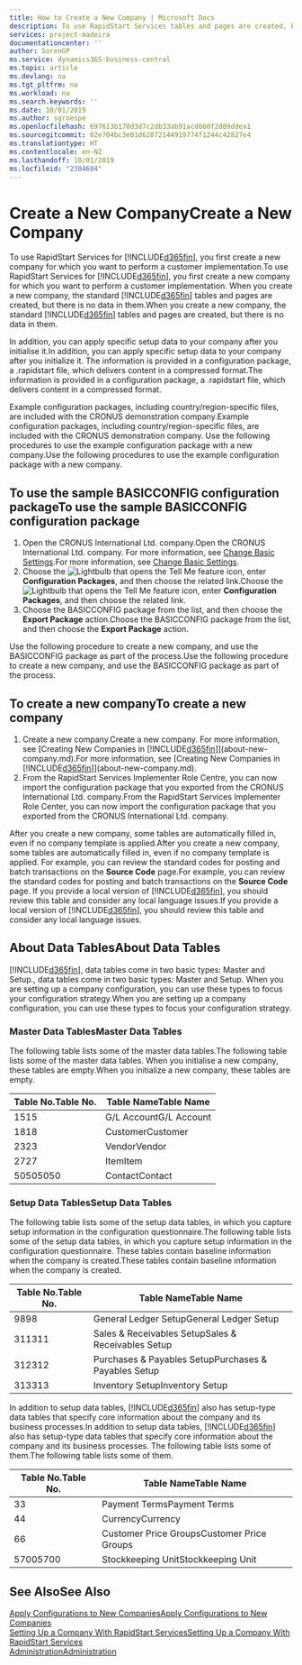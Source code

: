 ```yaml
---
title: How to Create a New Company | Microsoft Docs
description: To use RapidStart Services tables and pages are created, but there is no data in them.
services: project-madeira
documentationcenter: ''
author: SorenGP
ms.service: dynamics365-business-central
ms.topic: article
ms.devlang: na
ms.tgt_pltfrm: na
ms.workload: na
ms.search.keywords: ''
ms.date: 10/01/2019
ms.author: sgroespe
ms.openlocfilehash: 697613b170d3d7c2db33ab91acd660f2d09ddea1
ms.sourcegitcommit: 02e704bc3e01d62072144919774f1244c42827e4
ms.translationtype: HT
ms.contentlocale: en-NZ
ms.lasthandoff: 10/01/2019
ms.locfileid: "2304604"
---
```

# <a name="create-a-new-company"></a><span data-ttu-id="fe49f-103">Create a New Company</span><span class="sxs-lookup"><span data-stu-id="fe49f-103">Create a New Company</span></span>
<span data-ttu-id="fe49f-104">To use RapidStart Services for [!INCLUDE[d365fin](includes/d365fin_md.md)], you first create a new company for which you want to perform a customer implementation.</span><span class="sxs-lookup"><span data-stu-id="fe49f-104">To use RapidStart Services for [!INCLUDE[d365fin](includes/d365fin_md.md)], you first create a new company for which you want to perform a customer implementation.</span></span> <span data-ttu-id="fe49f-105">When you create a new company, the standard [!INCLUDE[d365fin](includes/d365fin_md.md)] tables and pages are created, but there is no data in them.</span><span class="sxs-lookup"><span data-stu-id="fe49f-105">When you create a new company, the standard [!INCLUDE[d365fin](includes/d365fin_md.md)] tables and pages are created, but there is no data in them.</span></span>

<span data-ttu-id="fe49f-106">In addition, you can apply specific setup data to your company after you initialise it.</span><span class="sxs-lookup"><span data-stu-id="fe49f-106">In addition, you can apply specific setup data to your company after you initialize it.</span></span> <span data-ttu-id="fe49f-107">The information is provided in a configuration package, a .rapidstart file, which delivers content in a compressed format.</span><span class="sxs-lookup"><span data-stu-id="fe49f-107">The information is provided in a configuration package, a .rapidstart file, which delivers content in a compressed format.</span></span>  

<span data-ttu-id="fe49f-108">Example configuration packages, including country/region-specific files, are included with the CRONUS demonstration company.</span><span class="sxs-lookup"><span data-stu-id="fe49f-108">Example configuration packages, including country/region-specific files, are included with the CRONUS demonstration company.</span></span> <span data-ttu-id="fe49f-109">Use the following procedures to use the example configuration package with a new company.</span><span class="sxs-lookup"><span data-stu-id="fe49f-109">Use the following procedures to use the example configuration package with a new company.</span></span>  

## <a name="to-use-the-sample-basicconfig-configuration-package"></a><span data-ttu-id="fe49f-110">To use the sample BASICCONFIG configuration package</span><span class="sxs-lookup"><span data-stu-id="fe49f-110">To use the sample BASICCONFIG configuration package</span></span>  
1. <span data-ttu-id="fe49f-111">Open the CRONUS International Ltd. company.</span><span class="sxs-lookup"><span data-stu-id="fe49f-111">Open the CRONUS International Ltd. company.</span></span> <span data-ttu-id="fe49f-112">For more information, see [Change Basic Settings](ui-change-basic-settings.md).</span><span class="sxs-lookup"><span data-stu-id="fe49f-112">For more information, see [Change Basic Settings](ui-change-basic-settings.md).</span></span>
2. <span data-ttu-id="fe49f-113">Choose the ![Lightbulb that opens the Tell Me feature](media/ui-search/search_small.png "Tell me what you want to do") icon, enter **Configuration Packages**, and then choose the related link.</span><span class="sxs-lookup"><span data-stu-id="fe49f-113">Choose the ![Lightbulb that opens the Tell Me feature](media/ui-search/search_small.png "Tell me what you want to do") icon, enter **Configuration Packages**, and then choose the related link.</span></span>  
3. <span data-ttu-id="fe49f-114">Choose the BASICCONFIG package from the list, and then choose the **Export Package** action.</span><span class="sxs-lookup"><span data-stu-id="fe49f-114">Choose the BASICCONFIG package from the list, and then choose the **Export Package** action.</span></span>  

<span data-ttu-id="fe49f-115">Use the following procedure to create a new company, and use the BASICCONFIG package as part of the process.</span><span class="sxs-lookup"><span data-stu-id="fe49f-115">Use the following procedure to create a new company, and use the BASICCONFIG package as part of the process.</span></span>  

## <a name="to-create-a-new-company"></a><span data-ttu-id="fe49f-116">To create a new company</span><span class="sxs-lookup"><span data-stu-id="fe49f-116">To create a new company</span></span>  
1. <span data-ttu-id="fe49f-117">Create a new company.</span><span class="sxs-lookup"><span data-stu-id="fe49f-117">Create a new company.</span></span> <span data-ttu-id="fe49f-118">For more information, see [Creating New Companies in [!INCLUDE[d365fin](includes/d365fin_md.md)]](about-new-company.md).</span><span class="sxs-lookup"><span data-stu-id="fe49f-118">For more information, see [Creating New Companies in [!INCLUDE[d365fin](includes/d365fin_md.md)]](about-new-company.md).</span></span>
2. <span data-ttu-id="fe49f-119">From the RapidStart Services Implementer Role Centre, you can now import the configuration package that you exported from the CRONUS International Ltd. company.</span><span class="sxs-lookup"><span data-stu-id="fe49f-119">From the RapidStart Services Implementer Role Center, you can now import the configuration package that you exported from the CRONUS International Ltd. company.</span></span>

<span data-ttu-id="fe49f-120">After you create a new company, some tables are automatically filled in, even if no company template is applied.</span><span class="sxs-lookup"><span data-stu-id="fe49f-120">After you create a new company, some tables are automatically filled in, even if no company template is applied.</span></span> <span data-ttu-id="fe49f-121">For example, you can review the standard codes for posting and batch transactions on the **Source Code** page.</span><span class="sxs-lookup"><span data-stu-id="fe49f-121">For example, you can review the standard codes for posting and batch transactions on the **Source Code** page.</span></span> <span data-ttu-id="fe49f-122">If you provide a local version of [!INCLUDE[d365fin](includes/d365fin_md.md)], you should review this table and consider any local language issues.</span><span class="sxs-lookup"><span data-stu-id="fe49f-122">If you provide a local version of [!INCLUDE[d365fin](includes/d365fin_md.md)], you should review this table and consider any local language issues.</span></span>

## <a name="about-data-tables"></a><span data-ttu-id="fe49f-123">About Data Tables</span><span class="sxs-lookup"><span data-stu-id="fe49f-123">About Data Tables</span></span>
[!INCLUDE[d365fin](includes/d365fin_md.md)]<span data-ttu-id="fe49f-124">, data tables come in two basic types: Master and Setup.</span><span class="sxs-lookup"><span data-stu-id="fe49f-124">, data tables come in two basic types: Master and Setup.</span></span> <span data-ttu-id="fe49f-125">When you are setting up a company configuration, you can use these types to focus your configuration strategy.</span><span class="sxs-lookup"><span data-stu-id="fe49f-125">When you are setting up a company configuration, you can use these types to focus your configuration strategy.</span></span>  

### <a name="master-data-tables"></a><span data-ttu-id="fe49f-126">Master Data Tables</span><span class="sxs-lookup"><span data-stu-id="fe49f-126">Master Data Tables</span></span>  
<span data-ttu-id="fe49f-127">The following table lists some of the master data tables.</span><span class="sxs-lookup"><span data-stu-id="fe49f-127">The following table lists some of the master data tables.</span></span> <span data-ttu-id="fe49f-128">When you initialise a new company, these tables are empty.</span><span class="sxs-lookup"><span data-stu-id="fe49f-128">When you initialize a new company, these tables are empty.</span></span>  

|<span data-ttu-id="fe49f-129">Table No.</span><span class="sxs-lookup"><span data-stu-id="fe49f-129">Table No.</span></span>|<span data-ttu-id="fe49f-130">Table Name</span><span class="sxs-lookup"><span data-stu-id="fe49f-130">Table Name</span></span>|  
|-------------------|--------------------|  
|<span data-ttu-id="fe49f-131">15</span><span class="sxs-lookup"><span data-stu-id="fe49f-131">15</span></span>|<span data-ttu-id="fe49f-132">G/L Account</span><span class="sxs-lookup"><span data-stu-id="fe49f-132">G/L Account</span></span>|  
|<span data-ttu-id="fe49f-133">18</span><span class="sxs-lookup"><span data-stu-id="fe49f-133">18</span></span>|<span data-ttu-id="fe49f-134">Customer</span><span class="sxs-lookup"><span data-stu-id="fe49f-134">Customer</span></span>|  
|<span data-ttu-id="fe49f-135">23</span><span class="sxs-lookup"><span data-stu-id="fe49f-135">23</span></span>|<span data-ttu-id="fe49f-136">Vendor</span><span class="sxs-lookup"><span data-stu-id="fe49f-136">Vendor</span></span>|  
|<span data-ttu-id="fe49f-137">27</span><span class="sxs-lookup"><span data-stu-id="fe49f-137">27</span></span>|<span data-ttu-id="fe49f-138">Item</span><span class="sxs-lookup"><span data-stu-id="fe49f-138">Item</span></span>|  
|<span data-ttu-id="fe49f-139">5050</span><span class="sxs-lookup"><span data-stu-id="fe49f-139">5050</span></span>|<span data-ttu-id="fe49f-140">Contact</span><span class="sxs-lookup"><span data-stu-id="fe49f-140">Contact</span></span>|  

### <a name="setup-data-tables"></a><span data-ttu-id="fe49f-141">Setup Data Tables</span><span class="sxs-lookup"><span data-stu-id="fe49f-141">Setup Data Tables</span></span>  
<span data-ttu-id="fe49f-142">The following table lists some of the setup data tables, in which you capture setup information in the configuration questionnaire.</span><span class="sxs-lookup"><span data-stu-id="fe49f-142">The following table lists some of the setup data tables, in which you capture setup information in the configuration questionnaire.</span></span> <span data-ttu-id="fe49f-143">These tables contain baseline information when the company is created.</span><span class="sxs-lookup"><span data-stu-id="fe49f-143">These tables contain baseline information when the company is created.</span></span>  

|<span data-ttu-id="fe49f-144">Table No.</span><span class="sxs-lookup"><span data-stu-id="fe49f-144">Table No.</span></span>|<span data-ttu-id="fe49f-145">Table Name</span><span class="sxs-lookup"><span data-stu-id="fe49f-145">Table Name</span></span>|  
|-------------------|--------------------|  
|<span data-ttu-id="fe49f-146">98</span><span class="sxs-lookup"><span data-stu-id="fe49f-146">98</span></span>|<span data-ttu-id="fe49f-147">General Ledger Setup</span><span class="sxs-lookup"><span data-stu-id="fe49f-147">General Ledger Setup</span></span>|  
|<span data-ttu-id="fe49f-148">311</span><span class="sxs-lookup"><span data-stu-id="fe49f-148">311</span></span>|<span data-ttu-id="fe49f-149">Sales & Receivables Setup</span><span class="sxs-lookup"><span data-stu-id="fe49f-149">Sales & Receivables Setup</span></span>|  
|<span data-ttu-id="fe49f-150">312</span><span class="sxs-lookup"><span data-stu-id="fe49f-150">312</span></span>|<span data-ttu-id="fe49f-151">Purchases & Payables Setup</span><span class="sxs-lookup"><span data-stu-id="fe49f-151">Purchases & Payables Setup</span></span>|  
|<span data-ttu-id="fe49f-152">313</span><span class="sxs-lookup"><span data-stu-id="fe49f-152">313</span></span>|<span data-ttu-id="fe49f-153">Inventory Setup</span><span class="sxs-lookup"><span data-stu-id="fe49f-153">Inventory Setup</span></span>|  

<span data-ttu-id="fe49f-154">In addition to setup data tables, [!INCLUDE[d365fin](includes/d365fin_md.md)] also has setup-type data tables that specify core information about the company and its business processes.</span><span class="sxs-lookup"><span data-stu-id="fe49f-154">In addition to setup data tables, [!INCLUDE[d365fin](includes/d365fin_md.md)] also has setup-type data tables that specify core information about the company and its business processes.</span></span> <span data-ttu-id="fe49f-155">The following table lists some of them.</span><span class="sxs-lookup"><span data-stu-id="fe49f-155">The following table lists some of them.</span></span>  

|<span data-ttu-id="fe49f-156">Table No.</span><span class="sxs-lookup"><span data-stu-id="fe49f-156">Table No.</span></span>|<span data-ttu-id="fe49f-157">Table Name</span><span class="sxs-lookup"><span data-stu-id="fe49f-157">Table Name</span></span>|  
|-------------------|--------------------|  
|<span data-ttu-id="fe49f-158">3</span><span class="sxs-lookup"><span data-stu-id="fe49f-158">3</span></span>|<span data-ttu-id="fe49f-159">Payment Terms</span><span class="sxs-lookup"><span data-stu-id="fe49f-159">Payment Terms</span></span>|  
|<span data-ttu-id="fe49f-160">4</span><span class="sxs-lookup"><span data-stu-id="fe49f-160">4</span></span>|<span data-ttu-id="fe49f-161">Currency</span><span class="sxs-lookup"><span data-stu-id="fe49f-161">Currency</span></span>|  
|<span data-ttu-id="fe49f-162">6</span><span class="sxs-lookup"><span data-stu-id="fe49f-162">6</span></span>|<span data-ttu-id="fe49f-163">Customer Price Groups</span><span class="sxs-lookup"><span data-stu-id="fe49f-163">Customer Price Groups</span></span>|  
|<span data-ttu-id="fe49f-164">5700</span><span class="sxs-lookup"><span data-stu-id="fe49f-164">5700</span></span>|<span data-ttu-id="fe49f-165">Stockkeeping Unit</span><span class="sxs-lookup"><span data-stu-id="fe49f-165">Stockkeeping Unit</span></span>|

  

## <a name="see-also"></a><span data-ttu-id="fe49f-166">See Also</span><span class="sxs-lookup"><span data-stu-id="fe49f-166">See Also</span></span>  
[<span data-ttu-id="fe49f-167">Apply Configurations to New Companies</span><span class="sxs-lookup"><span data-stu-id="fe49f-167">Apply Configurations to New Companies</span></span>](admin-apply-configuration-to-new-companies.md)  
[<span data-ttu-id="fe49f-168">Setting Up a Company With RapidStart Services</span><span class="sxs-lookup"><span data-stu-id="fe49f-168">Setting Up a Company With RapidStart Services</span></span>](admin-set-up-a-company-with-rapidstart.md)  
[<span data-ttu-id="fe49f-169">Administration</span><span class="sxs-lookup"><span data-stu-id="fe49f-169">Administration</span></span>](admin-setup-and-administration.md)
